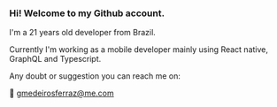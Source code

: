 ### Hi! Welcome to my Github account.

I'm a 21 years old developer from Brazil.

Currently I'm working as a mobile developer mainly using React native, GraphQL and Typescript. 

Any doubt or suggestion you can reach me on:

📧 gmedeirosferraz@me.com


<!---
guilherme-ferraz1/guilherme-ferraz1 is a ✨ special ✨ repository because its `README.md` (this file) appears on your GitHub profile.
You can click the Preview link to take a look at your changes.
--->
